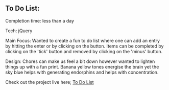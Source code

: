 ## To Do List:
Completion time: less than a day

Tech: jQuery

Main Focus:
Wanted to create a fun to do list where one can add an entry by hitting the enter or by clicking on the button. Items can be completed by clicking on the 'tick' button and removed by clicking on the 'minus' button.

Design:
Chores can make us feel a bit down however wanted to lighten things up with a fun print. Banana yellow tones energise the brain yet the sky blue helps with generating endorphins and helps with concentration.

Check out the project live here; [To Do List](https://codepen.io/kgrim/pen/zyJJBQ)
